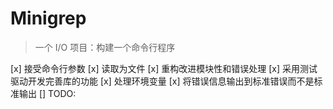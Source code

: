 # Minigrep

> 一个 I/O 项目：构建一个命令行程序

[x] 接受命令行参数
[x] 读取为文件
[x] 重构改进模块性和错误处理
[x] 采用测试驱动开发完善库的功能
[x] 处理环境变量
[x] 将错误信息输出到标准错误而不是标准输出
[] TODO: